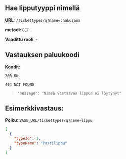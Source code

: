 ## Hae lipputyyppi nimellä

**URL**: `/tickettypes/q?name=:hakusana`

**metodi**: `GET`

**Vaadittu rooli**: -

## Vastauksen paluukoodi

**Koodit**:

`200 OK`

`404 NOT FOUND`

> `"message": "Nimeä vastaavaa lippua ei löytynyt"`

## Esimerkkivastaus:

**Polku**: `BASE_URL/tickettypes/q?name=lippu`

```json
[
  {
    "typeId": 1,
    "typeName": "Postilippu"
  }
]
```
